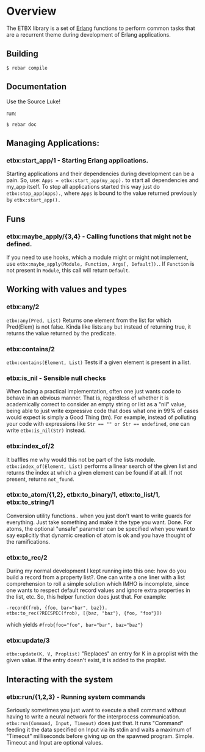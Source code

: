 # Overview

The ETBX library is a set of [Erlang](http://www.erlang.org) functions to perform common tasks that are a recurrent theme during development of Erlang applications.

## Building

    $ rebar compile

## Documentation
Use the Source Luke!

run:

    $ rebar doc
    
## Managing Applications:
### etbx:start_app/1 - Starting Erlang applications.
Starting applications and their dependencies during development can be a pain. So, use: `Apps = etbx:start_app(my_app).` to start all dependencies and my_app itself. To stop all applications started this way just do `etbx:stop_app(Apps).`, where `Apps` is bound to the value returned previously by `etbx:start_app().`
## Funs
### etbx:maybe_apply/{3,4} - Calling functions that might not be defined.
If you need to use hooks, which a module might or might not implement, use `etbx:maybe_apply(Module, Function, Args[, Default]).`. If `Function` is not present in `Module`, this call will return `Default`.
## Working with values and types

### etbx:any/2
`etbx:any(Pred, List)` Returns one element from the list for which Pred(Elem) is not false. Kinda like lists:any but instead of returning true, it returns the value returned by the predicate.

### etbx:contains/2
`etbx:contains(Element, List)` Tests if a given element is present in a list.

### etbx:is_nil - Sensible null checks
When facing a practical implementation, often one just wants code to behave in an obvious manner. That is, regardless of whether it is academically correct to consider an empty string or list as a "nil" value, being able to just write expressive code that does what one in 99% of cases would expect is simply a Good Thing (tm). For example, instead of polluting your code with expressions like `Str == "" or Str == undefined`, one can write `etbx:is_nil(Str)` instead.

### etbx:index_of/2
It baffles me why would this not be part of the lists module. `etbx:index_of(Element, List)` performs a linear search of the given list and returns the index at which a given element can be found if at all. If not present, returns `not_found`.

### etbx:to_atom/{1,2}, etbx:to_binary/1, etbx:to_list/1, etbx:to_string/1
Conversion utility functions.. when you just don't want to write guards for everything. Just take something and make it the type you want. Done. For atoms, the optional "unsafe" parameter can be specified when you want to say explicitly that dynamic creation of atom is ok and you have thought of the ramifications.
### etbx:to_rec/2
During my normal development I kept running into this one: how do you build a record from a property list?. One can write a one liner with a list comprehension to roll a simple solution which IMHO is incomplete, since one wants to respect default record values and ignore extra properties in the list, etc. So, this helper function does just that. For example:
```
-record(frob, {foo, bar="bar", baz}).
etbx:to_rec(?RECSPEC(frob), [{baz, "baz"}, {foo, "foo"}])
```
which yields `#frob{foo="foo", bar="bar", baz="baz"}`

### etbx:update/3
`etbx:update(K, V, Proplist)` "Replaces" an entry for K in a proplist with the given value. If the entry doesn't exist, it is added to the proplist.

## Interacting with the system
### etbx:run/{1,2,3} - Running system commands
Seriously sometimes you just want to execute a shell command without having to write a neural network for the interprocess communication. `etbx:run(Command, Input, Timeout)` does just that. It runs "Command" feeding it the data specified on Input via its stdin and waits a maximum of "Timeout" milliseconds before giving up on the spawned program. Simple. Timeout and Input are optional values.
